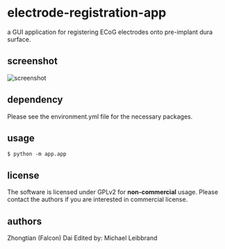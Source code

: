 electrode-registration-app
==========================

a GUI application for registering ECoG electrodes onto pre-implant dura surface.


screenshot
----------
![screenshot](https://raw.github.com/towle-lab/electrode-registration-app/master/screenshot.register+label.png)


dependency
----------
Please see the environment.yml file for the necessary packages.


usage
-----
`$ python -m app.app`


license
-------
The software is licensed under GPLv2 for **non-commercial** usage. Please contact the authors if you are interested in commercial license.


authors
-------
Zhongtian (Falcon) Dai
Edited by: Michael Leibbrand
